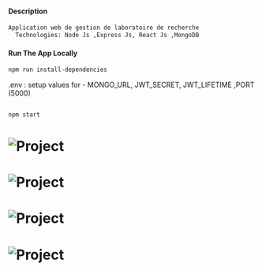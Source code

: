 
#### Description 

```sh
Application web de gestion de laboratoire de recherche
  Technologies: Node Js ,Express Js, React Js ,MongoDB
```
#### Run The App Locally
```sh
npm run install-dependencies
```

 .env : setup values for - MONGO_URL, JWT_SECRET, JWT_LIFETIME ,PORT (5000)

```sh

npm start

```
# ![Project](https://github.com/fatmakhlif/Laby-MERN/1.jpg)
# ![Project](https://github.com/fatmakhlif/Laby-MERN/2.jpg)
# ![Project](https://github.com/fatmakhlif/Laby-MERN/3.jpg)
# ![Project](https://github.com/fatmakhlif/Laby-MERN/4.jpg)



